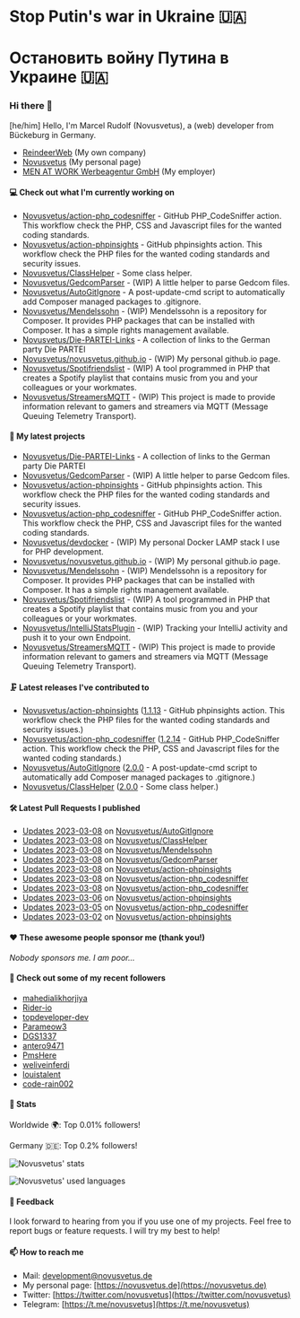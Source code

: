 # Stop Putin's war in Ukraine 🇺🇦
# Остановить войну Путина в Украине 🇺🇦

### Hi there 👋

[he/him]
Hello, I'm Marcel Rudolf (Novusvetus), a (web) developer from Bückeburg in Germany.

* [ReindeerWeb](https://reindeer-web.de) (My own company)
* [Novusvetus](https://novusvetus.de) (My personal page)
* [MEN AT WORK Werbeagentur GmbH](https://www.men-at-work.de/) (My employer)

#### 💻 Check out what I'm currently working on

- [Novusvetus/action-php_codesniffer](https://github.com/Novusvetus/action-php_codesniffer) - GitHub PHP_CodeSniffer action. This workflow check the PHP, CSS and Javascript files for the wanted coding standards.
- [Novusvetus/action-phpinsights](https://github.com/Novusvetus/action-phpinsights) - GitHub phpinsights action. This workflow check the PHP files for the wanted coding standards and security issues.
- [Novusvetus/ClassHelper](https://github.com/Novusvetus/ClassHelper) - Some class helper.
- [Novusvetus/GedcomParser](https://github.com/Novusvetus/GedcomParser) - (WIP) A little helper to parse Gedcom files.
- [Novusvetus/AutoGitIgnore](https://github.com/Novusvetus/AutoGitIgnore) - A post-update-cmd script to automatically add Composer managed packages to .gitignore.
- [Novusvetus/Mendelssohn](https://github.com/Novusvetus/Mendelssohn) - (WIP) Mendelssohn is a repository for Composer. It provides PHP packages that can be installed with Composer. It has a simple rights management available.
- [Novusvetus/Die-PARTEI-Links](https://github.com/Novusvetus/Die-PARTEI-Links) - A collection of links to the German party Die PARTEI
- [Novusvetus/novusvetus.github.io](https://github.com/Novusvetus/novusvetus.github.io) - (WIP) My personal github.io page.
- [Novusvetus/Spotifriendslist](https://github.com/Novusvetus/Spotifriendslist) - (WIP) A tool programmed in PHP that creates a Spotify playlist that contains music from you and your colleagues or your workmates.
- [Novusvetus/StreamersMQTT](https://github.com/Novusvetus/StreamersMQTT) - (WIP) This project is made to provide information relevant to gamers and streamers via MQTT (Message Queuing Telemetry Transport).

#### 🐣 My latest projects

- [Novusvetus/Die-PARTEI-Links](https://github.com/Novusvetus/Die-PARTEI-Links) - A collection of links to the German party Die PARTEI
- [Novusvetus/GedcomParser](https://github.com/Novusvetus/GedcomParser) - (WIP) A little helper to parse Gedcom files.
- [Novusvetus/action-phpinsights](https://github.com/Novusvetus/action-phpinsights) - GitHub phpinsights action. This workflow check the PHP files for the wanted coding standards and security issues.
- [Novusvetus/action-php_codesniffer](https://github.com/Novusvetus/action-php_codesniffer) - GitHub PHP_CodeSniffer action. This workflow check the PHP, CSS and Javascript files for the wanted coding standards.
- [Novusvetus/devdocker](https://github.com/Novusvetus/devdocker) - (WIP) My personal Docker LAMP stack I use for PHP development.
- [Novusvetus/novusvetus.github.io](https://github.com/Novusvetus/novusvetus.github.io) - (WIP) My personal github.io page.
- [Novusvetus/Mendelssohn](https://github.com/Novusvetus/Mendelssohn) - (WIP) Mendelssohn is a repository for Composer. It provides PHP packages that can be installed with Composer. It has a simple rights management available.
- [Novusvetus/Spotifriendslist](https://github.com/Novusvetus/Spotifriendslist) - (WIP) A tool programmed in PHP that creates a Spotify playlist that contains music from you and your colleagues or your workmates.
- [Novusvetus/IntelliJStatsPlugin](https://github.com/Novusvetus/IntelliJStatsPlugin) - (WIP) Tracking your IntelliJ activity and push it to your own Endpoint.
- [Novusvetus/StreamersMQTT](https://github.com/Novusvetus/StreamersMQTT) - (WIP) This project is made to provide information relevant to gamers and streamers via MQTT (Message Queuing Telemetry Transport).

#### 🗜 Latest releases I've contributed to

- [Novusvetus/action-phpinsights](https://github.com/Novusvetus/action-phpinsights) ([1.1.13](https://github.com/Novusvetus/action-phpinsights/releases/tag/1.1.13) - GitHub phpinsights action. This workflow check the PHP files for the wanted coding standards and security issues.)
- [Novusvetus/action-php_codesniffer](https://github.com/Novusvetus/action-php_codesniffer) ([1.2.14](https://github.com/Novusvetus/action-php_codesniffer/releases/tag/1.2.14) - GitHub PHP_CodeSniffer action. This workflow check the PHP, CSS and Javascript files for the wanted coding standards.)
- [Novusvetus/AutoGitIgnore](https://github.com/Novusvetus/AutoGitIgnore) ([2.0.0](https://github.com/Novusvetus/AutoGitIgnore/releases/tag/2.0.0) - A post-update-cmd script to automatically add Composer managed packages to .gitignore.)
- [Novusvetus/ClassHelper](https://github.com/Novusvetus/ClassHelper) ([2.0.0](https://github.com/Novusvetus/ClassHelper/releases/tag/2.0.0) - Some class helper.)

#### 🛠 Latest Pull Requests I published

- [Updates 2023-03-08](https://github.com/Novusvetus/AutoGitIgnore/pull/43) on [Novusvetus/AutoGitIgnore](https://github.com/Novusvetus/AutoGitIgnore)
- [Updates 2023-03-08](https://github.com/Novusvetus/ClassHelper/pull/40) on [Novusvetus/ClassHelper](https://github.com/Novusvetus/ClassHelper)
- [Updates 2023-03-08](https://github.com/Novusvetus/Mendelssohn/pull/28) on [Novusvetus/Mendelssohn](https://github.com/Novusvetus/Mendelssohn)
- [Updates 2023-03-08](https://github.com/Novusvetus/GedcomParser/pull/47) on [Novusvetus/GedcomParser](https://github.com/Novusvetus/GedcomParser)
- [Updates 2023-03-08](https://github.com/Novusvetus/action-phpinsights/pull/438) on [Novusvetus/action-phpinsights](https://github.com/Novusvetus/action-phpinsights)
- [Updates 2023-03-08](https://github.com/Novusvetus/action-php_codesniffer/pull/505) on [Novusvetus/action-php_codesniffer](https://github.com/Novusvetus/action-php_codesniffer)
- [Updates 2023-03-08](https://github.com/Novusvetus/action-php_codesniffer/pull/504) on [Novusvetus/action-php_codesniffer](https://github.com/Novusvetus/action-php_codesniffer)
- [Updates 2023-03-06](https://github.com/Novusvetus/action-phpinsights/pull/437) on [Novusvetus/action-phpinsights](https://github.com/Novusvetus/action-phpinsights)
- [Updates 2023-03-05](https://github.com/Novusvetus/action-php_codesniffer/pull/503) on [Novusvetus/action-php_codesniffer](https://github.com/Novusvetus/action-php_codesniffer)
- [Updates 2023-03-02](https://github.com/Novusvetus/action-phpinsights/pull/434) on [Novusvetus/action-phpinsights](https://github.com/Novusvetus/action-phpinsights)

#### ❤️ These awesome people sponsor me (thank you!)

_Nobody sponsors me. I am poor..._

#### 👯 Check out some of my recent followers

- [mahedialikhorjiya](https://github.com/mahedialikhorjiya)
- [Rider-io](https://github.com/Rider-io)
- [topdeveloper-dev](https://github.com/topdeveloper-dev)
- [Parameow3](https://github.com/Parameow3)
- [DGS1337](https://github.com/DGS1337)
- [antero9471](https://github.com/antero9471)
- [PmsHere](https://github.com/PmsHere)
- [weliveinferdi](https://github.com/weliveinferdi)
- [louistalent](https://github.com/louistalent)
- [code-rain002](https://github.com/code-rain002)

#### 🎢 Stats


Worldwide 🌍: Top 0.01% followers!

Germany 🇩🇪: Top 0.2% followers!


![Novusvetus' stats](https://github-readme-stats.vercel.app/api?username=novusvetus&show_icons=true&count_private=true)

![Novusvetus' used languages](https://github-readme-stats.vercel.app/api/top-langs?username=novusvetus&layout=compact)

#### 💬 Feedback
I look forward to hearing from you if you use one of my projects. Feel free to report bugs or feature requests.
I will try my best to help!

#### 📫 How to reach me

- Mail: [development@novusvetus.de](mailto:development@novusvetus.de)
- My personal page: [https://novusvetus.de](https://novusvetus.de)
- Twitter: [https://twitter.com/novusvetus](https://twitter.com/novusvetus)
- Telegram: [https://t.me/novusvetus](https://t.me/novusvetus)
